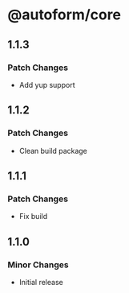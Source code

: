 # @autoform/core

## 1.1.3

### Patch Changes

- Add yup support

## 1.1.2

### Patch Changes

- Clean build package

## 1.1.1

### Patch Changes

- Fix build

## 1.1.0

### Minor Changes

- Initial release
